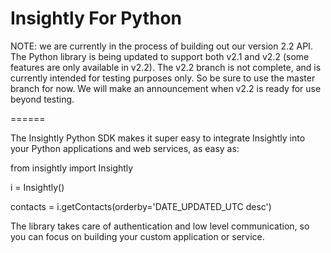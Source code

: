 Insightly For Python
======

NOTE: we are currently in the process of building out our version 2.2 API. The Python library is being updated to support both v2.1 and v2.2 (some features are only available in v2.2). The v2.2 branch is not complete, and is currently intended for testing purposes only. So be sure to use the master branch for now. We will make an announcement when v2.2 is ready for use beyond testing. 

======

The Insightly Python SDK makes it super easy to integrate Insightly into your Python applications and web services, as easy as:

  from insightly import Insightly
  
  i = Insightly()
  
  contacts = i.getContacts(orderby='DATE_UPDATED_UTC desc')


The library takes care of authentication and low level communication, so you can focus on building your custom application or service. 
